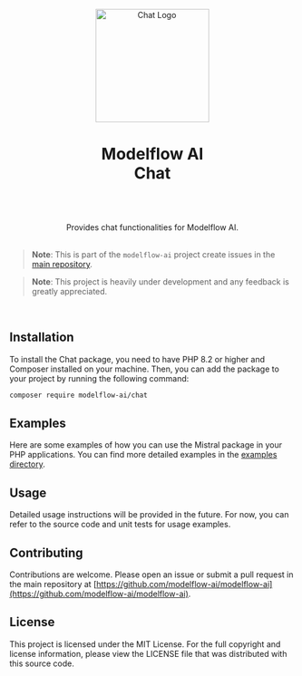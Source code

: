 <br/>
<div align="center">
 <img alt="Chat Logo" src="https://avatars.githubusercontent.com/u/152068817?s=768&amp;v=4" width="200" height="200">
</div>

<h1 align="center">
Modelflow AI<br/>
Chat<br/>
<br/>
</h1>

<br/>

<div align="center">
Provides chat functionalities for Modelflow AI.
</div>

<br/>

> **Note**:
> This is part of the `modelflow-ai` project create issues in the [main repository](https://github.com/modelflow-ai/.github).

> **Note**:
> This project is heavily under development and any feedback is greatly appreciated.

<br/>

## Installation

To install the Chat package, you need to have PHP 8.2 or higher and Composer installed on your machine. Then, you can
add the package to your project by running the following command:

```bash
composer require modelflow-ai/chat
```

## Examples

Here are some examples of how you can use the Mistral package in your PHP applications. You can find more detailed
examples in the [examples directory](examples).

## Usage

Detailed usage instructions will be provided in the future. For now, you can refer to the source code and unit tests for
usage examples.

## Contributing

Contributions are welcome. Please open an issue or submit a pull request in the main repository
at [https://github.com/modelflow-ai/modelflow-ai](https://github.com/modelflow-ai/modelflow-ai).

## License

This project is licensed under the MIT License. For the full copyright and license information, please view the LICENSE
file that was distributed with this source code.
